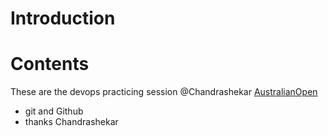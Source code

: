 # Introduction
# Contents
These are the devops practicing session @Chandrashekar <a href= "https://ausopen.com/"> AustralianOpen </a>
  <ul>
  <li> git and Github </li>
  <li> thanks Chandrashekar </li>
  </ul>
